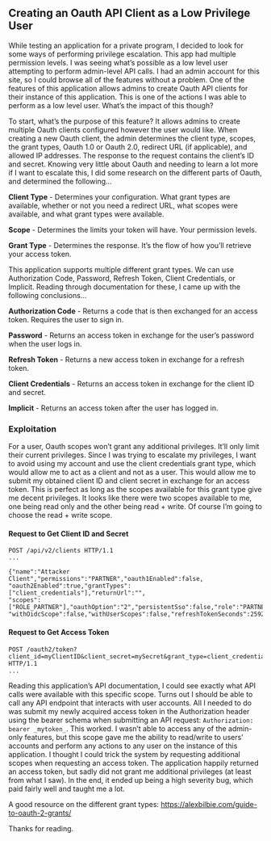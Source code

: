 ## Creating an Oauth API Client as a Low Privilege User

While testing an application for a private program, I decided to look for some ways of performing privilege escalation. This app had multiple permission levels. I was seeing what’s possible as a low level user attempting to perform admin-level API calls. I had an admin account for this site, so I could browse all of the features without a problem. One of the features of this application allows admins to create Oauth API clients for their instance of this application. This is one of the actions I was able to perform as a low level user. What’s the impact of this though? 

To start, what’s the purpose of this feature? It allows admins to create multiple Oauth clients configured however the user would like. When creating a new Oauth client, the admin determines the client type, scopes, the grant types, Oauth 1.0 or Oauth 2.0, redirect URL (if applicable), and allowed IP addresses. The response to the request contains the client’s ID and secret. Knowing very little about Oauth and needing to learn a lot more if I want to escalate this, I did some research on the different parts of Oauth, and determined the following…

**Client Type** - Determines your configuration. What grant types are available, whether or not you need a redirect URL, what scopes were available, and what grant types were available.

**Scope** - Determines the limits your token will have. Your permission levels. 

**Grant Type** - Determines the response. It’s the flow of how you’ll retrieve your access token.

This application supports multiple different grant types. We can use Authorization Code, Password, Refresh Token, Client Credentials, or Implicit. Reading through documentation for these, I came up with the following conclusions…

**Authorization Code** - Returns a code that is then exchanged for an access token. Requires the user to sign in.

**Password** - Returns an access token in exchange for the user’s password when the user logs in.

**Refresh Token** - Returns a new access token in exchange for a refresh token.

**Client Credentials** - Returns an access token in exchange for the client ID and secret.

**Implicit** - Returns an access token after the user has logged in.

### Exploitation

For a user, Oauth scopes won’t grant any additional privileges. It’ll only limit their current privileges. Since I was trying to escalate my privileges, I want to avoid using my account and use the client credentials grant type, which would allow me to act as a client and not as a user. This would allow me to submit my obtained client ID and client secret in exchange for an access token. This is perfect as long as the scopes available for this grant type give me decent privileges. It looks like there were two scopes available to me, one being read only and the other being read + write. Of course I’m going to choose the read + write scope. 

#### Request to Get Client ID and Secret
```
POST /api/v2/clients HTTP/1.1
...

{"name":"Attacker Client","permissions":"PARTNER","oauth1Enabled":false,
"oauth2Enabled":true,"grantTypes":["client_credentials"],"returnUrl":"",
"scopes":["ROLE_PARTNER"],"oauthOption":"2","persistentSso":false,"role":"PARTNER",
"withOidcScope":false,"withUserScopes":false,"refreshTokenSeconds":2592000}
```

#### Request to Get Access Token

```
POST /oauth2/token?client_id=myClientID&client_secret=mySecret&grant_type=client_credentials&scope=ROLE_PARTNER HTTP/1.1
...
```

Reading this application’s API documentation, I could see exactly what API calls were available with this specific scope. Turns out I should be able to call any API endpoint that interacts with user accounts. All I needed to do was submit my newly acquired access token in the Authorization header using the bearer schema when submitting an API request: `Authorization: bearer _mytoken_`. This worked. I wasn’t able to access any of the admin-only features, but this scope gave me the ability to read/write to users’ accounts and perform any actions to any user on the instance of this application. I thought I could trick the system by requesting additional scopes when requesting an access token. The application happily returned an access token, but sadly did not grant me additional privileges (at least from what I saw). In the end, it ended up being a high severity bug, which paid fairly well and taught me a lot.

A good resource on the different grant types: https://alexbilbie.com/guide-to-oauth-2-grants/

Thanks for reading.
